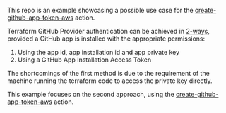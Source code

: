 This repo is an example showcasing a possible use case for the [create-github-app-token-aws](https://github.com/lepadatu-actions/create-github-app-token-aws/tree/main) action.

Terraform GitHub Provider authentication can be achieved in [2-ways](https://registry.terraform.io/providers/integrations/github/latest/docs#authentication), provided a GitHub app is installed with the appropriate permissions:
1. Using the app id, app installation id and app private key
2. Using a GitHub App Installation Access Token

The shortcomings of the first method is due to the requirement of the machine running the terraform code to access the private key directly.

This example focuses on the second approach, using the [create-github-app-token-aws](https://github.com/lepadatu-actions/create-github-app-token-aws/tree/main) action.
